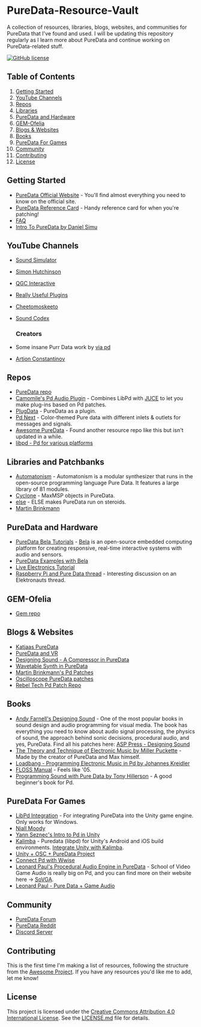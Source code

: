# PureData-Resource-Vault
A collection of resources, libraries, blogs, websites, and communities for PureData that I've found and used. I will be updating this repository regularly as I learn more about PureData and continue working on PureData-related stuff.

[![GitHub license](https://img.shields.io/github/license/ashaydave/PureData-Resource-Vault)](https://github.com/ashaydave/PureData-Resource-Vault/blob/main/LICENSE.md)

## Table of Contents
1. [Getting Started](#getting-started)
2. [YouTube Channels](#youtube-channels)
3. [Repos](#repos)
4. [Libraries](#libraries)
5. [PureData and Hardware](#puredata-and-hardware)
6. [GEM-Ofelia](#gem-ofelia)
7. [Blogs & Websites](#blogs-and-websites)
8. [Books](#books)
9. [PureData For Games](#puredata-for-games)
10. [Community](#community)
11. [Contributing](#contributing)
12. [License](#license)

## Getting Started

- [PureData Official Website](https://puredata.info/) - You'll find almost everything you need to know on the official site.
- [PureData Reference Card](https://puredata.info/docs/tutorials/pd-refcard) - Handy reference card for when you're patching!
- [FAQ](https://puredata.info/docs/faq)
- [Intro To PureData by Daniel Simu](https://youtu.be/mSpcOidA3iI)

## YouTube Channels

- [Sound Simulator](https://www.youtube.com/playlist?list=PLyFkFo29zHvD4eRftIAjcLqIXCtSo7w8g)
- [Simon Hutchinson](https://www.youtube.com/playlist?list=PL7w4cOVVxL6FB_mmJ77C6fdV8G6L4zDut)
- [QGC Interactive](https://www.youtube.com/playlist?list=PLuxj2jXSuTvvqYcDLJ-poN-JxvqX0wq-m)
- [Really Useful Plugins](https://www.youtube.com/playlist?list=PLuxj2jXSuTvvqYcDLJ-poN-JxvqX0wq-m)
- [Cheetomoskeeto](https://www.youtube.com/playlist?list=PL12DC9A161D8DC5DC)
- [Sound Codex](https://www.youtube.com/playlist?list=PLZYD2Edyty0BSCuJz75a3YT_UwSBKdW02)
  
  ### Creators
  
- Some insane Purr Data work by [via pd](https://www.youtube.com/@via-pd)
- [Artion Constantinov](https://www.youtube.com/@artiomconstantinov/videos)

## Repos

- [PureData repo](https://github.com/pure-data/pure-data)
- [Camomile's Pd Audio Plugin](https://github.com/pierreguillot/Camomile) - Combines LibPd with [JUCE](https://github.com/juce-framework/JUCE) to let you make plug-ins based on Pd patches.
- [PlugData](https://github.com/plugdata-team/plugdata) - PureData as a plugin.
- [Pd Next](https://github.com/sebshader/pdnext) - Color-themed Pure data with different inlets & outlets for messages and signals.
- [Awesome PureData](https://github.com/virtualtam/awesome-puredata) - Found another resource repo like this but isn't updated in a while.
- [libpd - Pd for various platforms](https://github.com/libpd/)

## Libraries and Patchbanks

- [Automatonism](https://www.automatonism.com/the-software/) - Automatonism is a modular synthesizer that runs in the open-source programming language Pure Data. It features a large library of 81 modules.
- [Cyclone](https://github.com/porres/pd-cyclone) - MaxMSP objects in PureData.
- [else](https://github.com/porres/pd-else) - ELSE makes PureData run on steroids.
- [Martin Brinkmann](http://martin-brinkmann.de/pd-patches.html)

## PureData and Hardware

- [PureData Bela Tutorials](https://github.com/theleadingzero/pure-data-bela-tutorials) - [Bela](https://learn.bela.io/) is an open-source embedded computing platform for creating responsive, real-time interactive systems with audio and sensors.
- [PureData Examples with Bela](https://embelashed.org/code/examples-index.html)
- [Live Electronics Tutorial](https://github.com/porres/Live-Electronics-Tutorial)
- [Raspberry Pi and Pure Data thread](https://www.elektronauts.com/t/raspberry-pi-and-pure-data/18577) - Interesting discussion on an Elektronauts thread.

## GEM-Ofelia

- [Gem repo](https://github.com/umlaeute/Gem)

## Blogs & Websites

- [Katjaas PureData](https://www.katjaas.nl/puredata/puredata.html)
- [PureData and VR](https://antpb.com/pure-data-unity3d/)
- [Designing Sound - A Compressor in PureData](https://designingsound.org/2013/06/28/tutorial-a-compressor-in-pure-data/)
- [Wavetable Synth in PureData](https://designingsound.org/tag/wavetable-synth-project/)
- [Martin Brinkmann's Pd Patches](http://www.martin-brinkmann.de/pd-patches.html)
- [Oscilloscope PureData patches](https://oscilloscopemusic.com/software/puredata/)
- [Rebel Tech Pd Patch Repo](https://www.rebeltech.org/patch-library/patches/tags/Pure%20Data/)

## Books

- [Andy Farnell's Designing Sound](https://mitpress.mit.edu/9780262014410/designing-sound/) - One of the most popular books in sound design and audio programming for visual media. The book has everything you need to know about audio signal processing, the physics of sound, the approach behind sonic decisions, procedural audio, and yes, PureData. Find all his patches here: [ASP Press - Designing Sound](https://mitp-content-server.mit.edu/books/content/sectbyfn/books_pres_0/8375/designing_sound.zip/index.html)
- [The Theory and Technique of Electronic Music by Miller Puckette](https://msp.ucsd.edu/techniques/latest/book.pdf) - Made by the creator of PureData and Max himself.
- [Loadbang - Programming Electronic Music in Pd by Johannes Kreidler](https://www.wolke-verlag.de/musikbuecher/johannes-kreidler-loadbang/)
- [FLOSS Manual](https://archive.flossmanuals.net/pure-data/) - Feels like '05.
- [Programming Sound with Pure Data by Tony Hillerson](https://www.amazon.com/Programming-Sound-Pure-Data-Dynamic/dp/1937785661) - A good beginner's book for Pd.

## PureData For Games

- [LibPd Integration](https://github.com/LibPdIntegration/LibPdIntegration) - For integrating PureData into the Unity game engine. Only works for Windows.
- [Niall Moody](https://www.youtube.com/playlist?list=PL9mtAkCrEZavP0T_C4mLqKdxYD-4wURoZ)
- [Yann Seznec's Intro to Pd in Unity](https://www.youtube.com/playlist?list=PLXGA7pVjV1jdfe2FaEs2EzuZ-16HLH1_0)
- [Kalimba](https://github.com/hagish/kalimba) - Puredata (libpd) for Unity's Android and iOS build environments. [Integrate Unity with Kalimba](https://youtu.be/QK9-2q5CIjg).
- [Unity + OSC + PureData Project](https://puredata.info/Members/videogameaudio/unitypuredata)
- [Connect Pd with Wwise](https://www.youtube.com/watch?v=5T37U9hy4HA&ab_channel=GuidoFazzito)
- [Leonard Paul's Procedural Audio Engine in PureData](https://www.youtube.com/watch?v=0xr4aL1C24E&list=PLwYSebjAx9JHLAKHZhbD2njhYtkf5DsKA&ab_channel=SchoolofVideoGameAudio) - School of Video Game Audio is really big on Pd, and you can find more on their website here -> [SoVGA](https://school.videogameaudio.com/apply/).
- [Leonard Paul - Pure Data + Game Audio](https://videogameaudio.com/SFCM-Apr2020/SFCM2020-PureDataAndGameAudio-LPaul.pdf)

## Community

- [PureData Forum](https://forum.pdpatchrepo.info)
- [PureData Reddit](https://www.reddit.com/r/puredata/)
- [Discord Server](https://discord.gg/WKqZ7pqcNb)

## Contributing

This is the first time I'm making a list of resources, following the structure from the [Awesome Project](https://github.com/sindresorhus/awesome/). If you have any resources you'd like me to add, let me know!

## License

This project is licensed under the [Creative Commons Attribution 4.0 International License](https://creativecommons.org/licenses/by/4.0/). See the [LICENSE.md](LICENSE.md) file for details.


